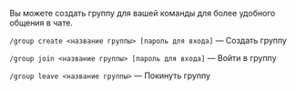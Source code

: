 Вы можете создать группу для вашей команды для более удобного общения в чате.


`/group create <название группы> [пароль для входа]` — Создать группу

`/group join <название группы> [пароль для входа]` — Войти в группу

`/group leave <название группы>` — Покинуть группу
